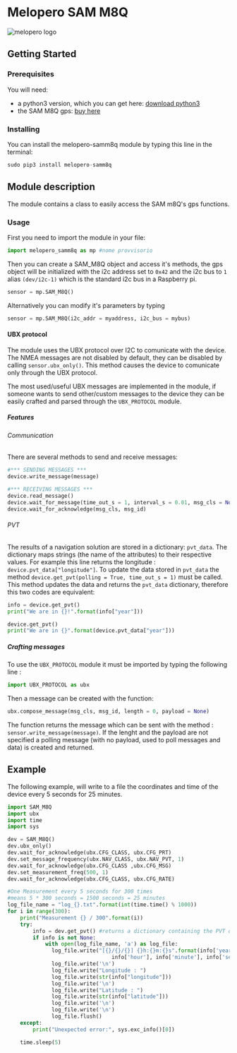 # Melopero SAM M8Q
![melopero logo](images/sensor.jpg?raw=true)

## Getting Started
### Prerequisites
You will need:
- a python3 version, which you can get here: [download python3](https://www.python.org/downloads/)
- the SAM M8Q gps: [buy here](https://www.melopero.com/shop/)

### Installing
You can install the melopero-samm8q module by typing this line in the terminal:
```python
sudo pip3 install melopero-samm8q
```

## Module description
The module contains a class to easily access the SAM m8Q's gps functions.

### Usage
First you need to import the module in your file:
```python
import melopero_samm8q as mp #nome provvisorio
```
Then you can create a SAM_M8Q object and access it's methods, the gps object will be initialized with the i2c address set to `0x42` and the i2c bus to `1` alias `(dev/i2c-1)` which is the standard i2c bus in a Raspberry pi.
```python
sensor = mp.SAM_M8Q()
```
Alternatively you can modify it's parameters by typing
```python
sensor = mp.SAM_M8Q(i2c_addr = myaddress, i2c_bus = mybus)
```
#### UBX protocol
The module uses the UBX protocol over I2C to comunicate with the device. The NMEA messages are not disabled by default, they can be disabled by calling `sensor.ubx_only()`. This method causes the device to comunicate only through the UBX protocol.

The most used/useful UBX messages are implemented in the module, if someone wants to send other/custom messages to the device they can be easily crafted and parsed through the `UBX_PROTOCOL` module.

##### Features
###### Communication
There are several methods to send and receive messages:
```python
#*** SENDING MESSAGES ***
device.write_message(message)

#*** RECEIVING MESSAGES ***
device.read_message()
device.wait_for_message(time_out_s = 1, interval_s = 0.01, msg_cls = None, msg_id = None)
device.wait_for_acknowledge(msg_cls, msg_id)
```
###### PVT
The results of a navigation solution are stored in a dictionary: `pvt_data`. The dictionary maps strings (the name of the attributes) to their respective values. For example this line returns the longitude :
`device.pvt_data["longitude"]`. To update the data stored in `pvt_data` the method `device.get_pvt(polling = True, time_out_s = 1)` must be called. This method updates the data and returns the `pvt_data` dictionary, therefore this two codes are equivalent:
```python
info = device.get_pvt()
print("We are in {}!".format(info["year"]))
```
```python
device.get_pvt()
print("We are in {}".format(device.pvt_data["year"]))
```

##### Crafting messages
To use the `UBX_PROTOCOL` module it must be imported by typing the following line :
```python
import UBX_PROTOCOL as ubx
```

Then a message can be created with the function:
```python
ubx.compose_message(msg_cls, msg_id, length = 0, payload = None)
```
The function returns the message which can be sent with the method : `sensor.write_message(message)`.
If the lenght and the payload are not specified a polling message (with no payload, used to poll messages and data) is created and returned.

## Example
The following example, will write to a file the coordinates and time of the device every 5 seconds for 25 minutes.
```python
import SAM_M8Q
import ubx
import time
import sys

dev = SAM_M8Q()
dev.ubx_only()
dev.wait_for_acknowledge(ubx.CFG_CLASS, ubx.CFG_PRT)
dev.set_message_frequency(ubx.NAV_CLASS, ubx.NAV_PVT, 1)
dev.wait_for_acknowledge(ubx.CFG_CLASS ,ubx.CFG_MSG)
dev.set_measurement_freq(500, 1)
dev.wait_for_acknowledge(ubx.CFG_CLASS, ubx.CFG_RATE)

#One Measurement every 5 seconds for 300 times
#means 5 * 300 seconds = 1500 seconds = 25 minutes
log_file_name = "log_{}.txt".format(int(time.time() % 1000))
for i in range(300):
    print("Measurement {} / 300".format(i))
    try:
        info = dev.get_pvt() #returns a dictionary containing the PVT data
        if info is not None:
            with open(log_file_name, 'a') as log_file:
              log_file.write("[{}/{}/{}] {}h:{}m:{}s".format(info['year'], info['month'], info['day'],
                                 info['hour'], info['minute'], info['second']))
              log_file.write('\n')
              log_file.write("Longitude : ")
              log_file.write(str(info["longitude"]))
              log_file.write('\n')
              log_file.write("Latitude : ")
              log_file.write(str(info["latitude"]))
              log_file.write('\n')
              log_file.write('\n')
              log_file.flush()
    except:
        print("Unexpected error:", sys.exc_info()[0])

    time.sleep(5)
```
